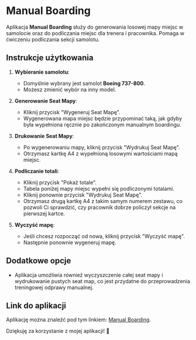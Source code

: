 # Manual Boarding

Aplikacja **Manual Boarding** służy do generowania losowej mapy miejsc w samolocie oraz do podliczania miejsc dla trenera i pracownika. Pomaga w ćwiczeniu podliczania sekcji samolotu.

## Instrukcje użytkowania

1. **Wybieranie samolotu**:

   - Domyślnie wybrany jest samolot **Boeing 737-800**.
   - Możesz zmienić wybór na inny model.

2. **Generowanie Seat Mapy**:

   - Kliknij przycisk "Wygeneruj Seat Mapę".
   - Wygenerowana mapa miejsc będzie przypominać taką, jak gdyby była wypełniona ręcznie po zakończonym manualnym boardingu.

3. **Drukowanie Seat Mapy**:

   - Po wygenerowaniu mapy, kliknij przycisk "Wydrukuj Seat Mapę".
   - Otrzymasz kartkę A4 z wypełnioną losowymi wartościami mapą miejsc.

4. **Podliczanie totali**:

   - Kliknij przycisk "Pokaż totale".
   - Tabela poniżej mapy miejsc wypełni się podliczonymi totalami.
   - Kliknij ponownie przycisk "Wydrukuj Seat Mapę".
   - Otrzymasz drugą kartkę A4 z takim samym numerem zestawu, co pozwoli Ci sprawdzić, czy pracownik dobrze policzył sekcje na pierwszej kartce.

5. **Wyczyść mapę**:
   - Jeśli chcesz rozpocząć od nowa, kliknij przycisk "Wyczyść mapę".
   - Następnie ponownie wygeneruj mapę.

## Dodatkowe opcje

- Aplikacja umożliwia również wyczyszczenie całej seat mapy i wydrukowanie pustych seat map, co jest przydatne do przeprowadzenia treningowej odprawy manualnej.

## Link do aplikacji

Aplikację można znaleźć pod tym linkiem: [Manual Boarding](https://manual-boarding.netlify.app/).

Dziękuję za korzystanie z mojej aplikacji! 🛫
